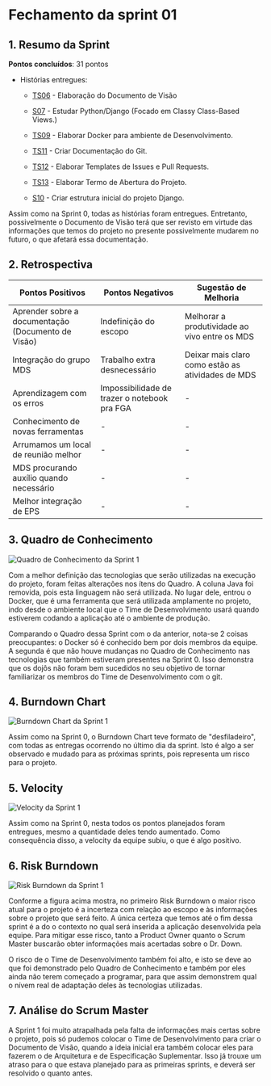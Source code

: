 # Fechamento da sprint 01

## 1. Resumo da Sprint

__Pontos concluídos__: 31 pontos

- Histórias entregues:
  - [TS06](https://github.com/fga-gpp-mds/2018.1-Dr-Down/issues/11) - Elaboração do Documento de Visão

  - [S07](https://github.com/fga-gpp-mds/2018.1-Dr-Down/issues/20) - Estudar Python/Django (Focado em Classy Class-Based Views.)

  - [TS09](https://github.com/fga-gpp-mds/2018.1-Dr-Down/issues/24) - Elaborar Docker para ambiente de Desenvolvimento.

  - [TS11](https://github.com/fga-gpp-mds/2018.1-Dr-Down/issues/4) - Criar Documentação do Git.

  - [TS12](https://github.com/fga-gpp-mds/2018.1-Dr-Down/issues/3) - Elaborar Templates de Issues e Pull Requests.

  - [TS13](https://github.com/fga-gpp-mds/2018.1-Dr-Down/issues/9) - Elaborar Termo de Abertura do Projeto.

  - [S10](https://github.com/fga-gpp-mds/2018.1-Dr-Down/issues/23) - Criar estrutura inicial do projeto Django.

Assim como na Sprint 0, todas as histórias foram entregues. Entretanto, possivelmente o Documento de Visão terá que ser revisto em virtude das informações que temos do projeto no presente possivelmente mudarem no futuro, o que afetará essa documentação.

## 2. Retrospectiva

| Pontos Positivos | Pontos Negativos | Sugestão de Melhoria |
| ----- | ----- | ---- |
| Aprender sobre a documentação (Documento de Visão)  | Indefinição do escopo | Melhorar a produtividade ao vivo entre os MDS |
| Integração do grupo MDS | Trabalho extra desnecessário | Deixar mais claro como estão as atividades de MDS |
| Aprendizagem com os erros | Impossibilidade de trazer o notebook pra FGA | - |
| Conhecimento de novas ferramentas | - | - |
| Arrumamos um local de reunião melhor | - | - |
| MDS procurando auxílio quando necessário | - | - |
| Melhor integração de EPS | - | - |


## 3. Quadro de Conhecimento

![Quadro de Conhecimento da Sprint 1](https://uploaddeimagens.com.br/images/001/346/429/original/Captura_de_tela_de_2018-03-26_15-39-27.png?1522089594)

Com a melhor definição das tecnologias que serão utilizadas na execução do projeto, foram feitas alterações nos ítens do Quadro. A coluna Java foi removida, pois esta linguagem não será utilizada. No lugar dele, entrou o Docker, que é uma ferramenta que será utilizada amplamente no projeto, indo desde o ambiente local que o Time de Desenvolvimento usará quando estiverem codando a aplicação até o ambiente de produção.

Comparando o Quadro dessa Sprint com o da anterior, nota-se 2 coisas preocupantes: o Docker só é conhecido bem por dois membros da equipe. A segunda é que não houve mudanças no Quadro de Conhecimento nas tecnologias que também estiveram presentes na Sprint 0. Isso demonstra que os dojôs não foram bem sucedidos no seu objetivo de tornar familiarizar os membros do Time de Desenvolvimento com o git.

## 4. Burndown Chart

![Burndown Chart da Sprint 1](https://uploaddeimagens.com.br/images/001/346/441/original/Captura_de_tela_de_2018-03-26_14-17-08.png?1522090007)

Assim como na Sprint 0, o Burndown Chart teve formato de "desfiladeiro", com todas as entregas ocorrendo no último dia da sprint. Isto é algo a ser observado e mudado para as próximas sprints, pois representa um risco para o projeto.

## 5. Velocity

![Velocity da Sprint 1](https://uploaddeimagens.com.br/images/001/348/703/full/velocityS1.png?1522201585)

Assim como na Sprint 0, nesta todos os pontos planejados foram entregues, mesmo a quantidade deles tendo aumentado. Como consequência disso, a velocity da equipe subiu, o que é algo positivo.

## 6. Risk Burndown

![Risk Burndown da Sprint 1](https://uploaddeimagens.com.br/images/001/346/453/original/Captura_de_tela_de_2018-03-26_15-48-33.png?1522090144)

Conforme a figura acima mostra, no primeiro Risk Burndown o maior risco atual para o projeto é a incerteza com relação ao escopo e às informações sobre o projeto que será feito. A única certeza que temos até o fim dessa sprint é a do o contexto no qual será inserida a aplicação desenvolvida pela equipe. Para mitigar esse risco, tanto a Product Owner quanto o Scrum Master buscarão obter informações mais acertadas sobre o Dr. Down.

O risco de o Time de Desenvolvimento também foi alto, e isto se deve ao que foi demonstrado pelo Quadro de Conhecimento e também por eles ainda não terem começado a programar, para que assim demonstrem qual o nívem real de adaptação deles às tecnologias utilizadas.

## 7. Análise do Scrum Master

A Sprint 1 foi muito atrapalhada pela falta de informações mais certas sobre o projeto, pois só pudemos colocar o Time de Desenvolvimento para criar o Documento de Visão, quando a ideia inicial era também colocar eles para fazerem o de Arquitetura e de Especificação Suplementar. Isso já trouxe um atraso para o que estava planejado para as primeiras sprints, e deverá ser resolvido o quanto antes.
